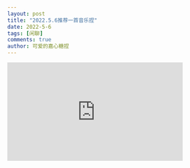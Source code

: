 ```yaml
--- 
layout: post 
title: "2022.5.6推荐一首音乐捏" 
date: 2022-5-6
tags: [闲聊] 
comments: true 
author: 可爱的嘉心糖捏 
--- 
```


<iframe 
width="400" 
height="225" 
src="https://streamja.com/embed/q5KzX"
frameborder="0" 
allowfullscreen>
